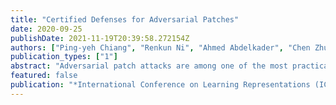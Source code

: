 ```yaml
---
title: "Certified Defenses for Adversarial Patches"
date: 2020-09-25
publishDate: 2021-11-19T20:39:58.272154Z
authors: ["Ping-yeh Chiang", "Renkun Ni", "Ahmed Abdelkader", "Chen Zhu", "Chris Studor", "Tom Goldstein"]
publication_types: ["1"]
abstract: "Adversarial patch attacks are among one of the most practical threat models against real-world computer vision systems. This paper studies certified and empirical defenses against patch attacks. We begin with a set of experiments showing that most existing defenses, which work by pre-processing input images to mitigate adversarial patches, are easily broken by simple white-box adversaries. Motivated by this finding, we propose the first certified defense against patch attacks, and propose faster methods for its training. Furthermore, we experiment with different patch shapes for testing, obtaining surprisingly good robustness transfer across shapes, and present preliminary results on certified defense against sparse attacks."
featured: false
publication: "*International Conference on Learning Representations (ICLR)*"
---
```


